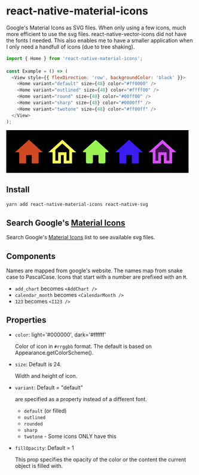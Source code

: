 # react-native-material-icons

Google's Material Icons as SVG files. When only using a few icons, much more efficient to use the svg files. react-native-vector-icons did not have the fonts I needed. This also enables me to have a smaller application when I only need a handfull of icons (due to tree shaking).

```javascript
import { Home } from 'react-native-material-icons';

const Example = () => (
  <View style={{ flexDirection: 'row', backgroundColor: 'black' }}>
    <Home variant="default" size={48} color="#ff0000" />
    <Home variant="outlined" size={48} color="#ffff00" />
    <Home variant="round" size={48} color="#00ff00" />
    <Home variant="sharp" size={48} color="#0000ff" />
    <Home variant="twotone" size={48} color="#ff00ff" />
  </View>
);
```

![Example](docs/example1.png)

## Install

`yarn add react-native-material-icons react-native-svg`

## Search Google's [Material Icons](https://fonts.google.com/icons)

Search Google's [Material Icons](https://fonts.google.com/icons) list to see available svg files.

## Components

Names are mapped from google's website. The names map from snake case to PascalCase. Icons that start with a number are prefixed with an `M`.

- `add_chart` becomes `<AddChart />`
- `calendar_month` becomes `<CalendarMonth />`
- `123` becomes `<I123 />`

## Properties

- `color`: light='#000000', dark='#ffffff'

  Color of icon in `#rrggbb` format. The default is based on Appearance.getColorScheme().

- `size`: Default is 24.

  Width and height of icon.

- `variant`: Default = "default"

  are specified as a property instead of a different font.

  - `default` (or filled)
  - `outlined`
  - `rounded`
  - `sharp`
  - `twotone` - Some icons ONLY have this

- `fillOpacity`: Default = 1

  This prop specifies the opacity of the color or the content the current object is filled with.
